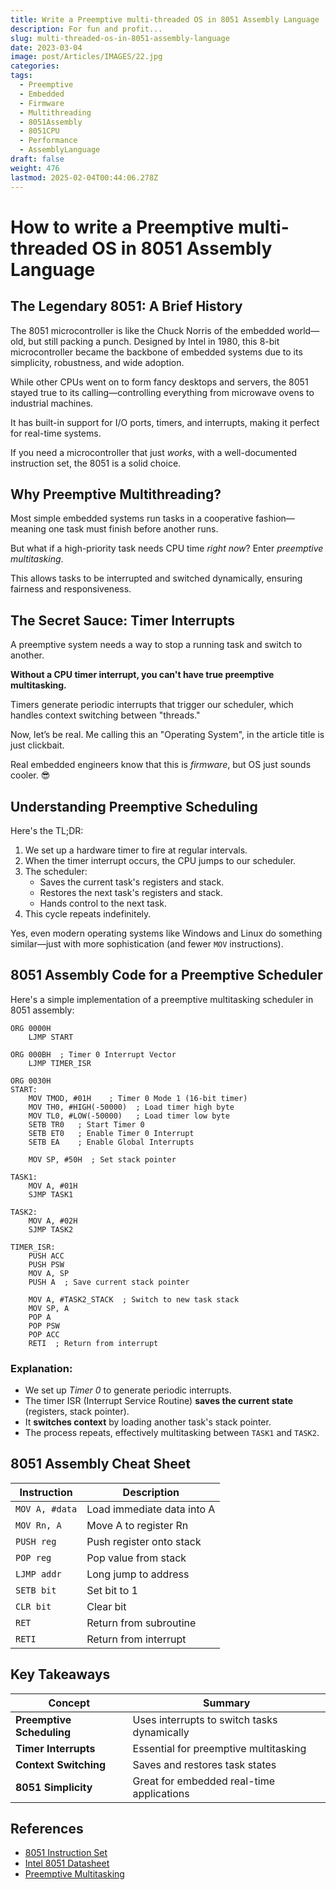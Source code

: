 ```yaml
---
title: Write a Preemptive multi-threaded OS in 8051 Assembly Language
description: For fun and profit...
slug: multi-threaded-os-in-8051-assembly-language
date: 2023-03-04
image: post/Articles/IMAGES/22.jpg
categories: 
tags:
  - Preemptive
  - Embedded
  - Firmware
  - Multithreading
  - 8051Assembly
  - 8051CPU
  - Performance
  - AssemblyLanguage
draft: false
weight: 476
lastmod: 2025-02-04T00:44:06.278Z
---
```

# How to write a Preemptive multi-threaded OS in 8051 Assembly Language

## The Legendary 8051: A Brief History

The 8051 microcontroller is like the Chuck Norris of the embedded world—old, but still packing a punch. Designed by Intel in 1980, this 8-bit microcontroller became the backbone of embedded systems due to its simplicity, robustness, and wide adoption.

While other CPUs went on to form fancy desktops and servers, the 8051 stayed true to its calling—controlling everything from microwave ovens to industrial machines.

It has built-in support for I/O ports, timers, and interrupts, making it perfect for real-time systems.

If you need a microcontroller that just *works*, with a well-documented instruction set, the 8051 is a solid choice.

## Why Preemptive Multithreading?

Most simple embedded systems run tasks in a cooperative fashion—meaning one task must finish before another runs.

But what if a high-priority task needs CPU time *right now*? Enter *preemptive multitasking*.

This allows tasks to be interrupted and switched dynamically, ensuring fairness and responsiveness.

## The Secret Sauce: Timer Interrupts

A preemptive system needs a way to stop a running task and switch to another.

**Without a CPU timer interrupt, you can't have true preemptive multitasking.**

Timers generate periodic interrupts that trigger our scheduler, which handles context switching between "threads."

Now, let’s be real. Me calling this an "Operating System", in the article title is just clickbait.

Real embedded engineers know that this is *firmware*, but OS just sounds cooler. 😎

## Understanding Preemptive Scheduling

Here's the TL;DR:

1. We set up a hardware timer to fire at regular intervals.
2. When the timer interrupt occurs, the CPU jumps to our scheduler.
3. The scheduler:
   * Saves the current task's registers and stack.
   * Restores the next task's registers and stack.
   * Hands control to the next task.
4. This cycle repeats indefinitely.

Yes, even modern operating systems like Windows and Linux do something similar—just with more sophistication (and fewer `MOV` instructions).

## 8051 Assembly Code for a Preemptive Scheduler

Here's a simple implementation of a preemptive multitasking scheduler in 8051 assembly:

```assembly
ORG 0000H
    LJMP START

ORG 000BH  ; Timer 0 Interrupt Vector
    LJMP TIMER_ISR

ORG 0030H
START:
    MOV TMOD, #01H    ; Timer 0 Mode 1 (16-bit timer)
    MOV TH0, #HIGH(-50000)  ; Load timer high byte
    MOV TL0, #LOW(-50000)   ; Load timer low byte
    SETB TR0   ; Start Timer 0
    SETB ET0   ; Enable Timer 0 Interrupt
    SETB EA    ; Enable Global Interrupts

    MOV SP, #50H  ; Set stack pointer

TASK1:
    MOV A, #01H
    SJMP TASK1

TASK2:
    MOV A, #02H
    SJMP TASK2

TIMER_ISR:
    PUSH ACC
    PUSH PSW
    MOV A, SP
    PUSH A  ; Save current stack pointer

    MOV A, #TASK2_STACK  ; Switch to new task stack
    MOV SP, A
    POP A
    POP PSW
    POP ACC
    RETI  ; Return from interrupt
```

### Explanation:

* We set up *Timer 0* to generate periodic interrupts.
* The timer ISR (Interrupt Service Routine) **saves the current state** (registers, stack pointer).
* It **switches context** by loading another task's stack pointer.
* The process repeats, effectively multitasking between `TASK1` and `TASK2`.

## 8051 Assembly Cheat Sheet

| Instruction    | Description                |
| -------------- | -------------------------- |
| `MOV A, #data` | Load immediate data into A |
| `MOV Rn, A`    | Move A to register Rn      |
| `PUSH reg`     | Push register onto stack   |
| `POP reg`      | Pop value from stack       |
| `LJMP addr`    | Long jump to address       |
| `SETB bit`     | Set bit to 1               |
| `CLR bit`      | Clear bit                  |
| `RET`          | Return from subroutine     |
| `RETI`         | Return from interrupt      |

## Key Takeaways

| Concept                   | Summary                                     |
| ------------------------- | ------------------------------------------- |
| **Preemptive Scheduling** | Uses interrupts to switch tasks dynamically |
| **Timer Interrupts**      | Essential for preemptive multitasking       |
| **Context Switching**     | Saves and restores task states              |
| **8051 Simplicity**       | Great for embedded real-time applications   |

## References

* [8051 Instruction Set](https://www.keil.com/support/man/docs/is51/is51_opcodes.htm)
* [Intel 8051 Datasheet](https://www.intel.com/design/mcs51/manuals/272383.htm)
* [Preemptive Multitasking](https://en.wikipedia.org/wiki/Preemption_\(computing\))
